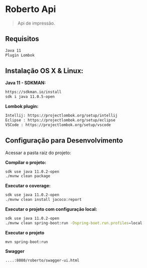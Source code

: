 # Roberto Api

> Api de impressão.

## Requisitos

```sh
Java 11
Plugin Lombok
```

## Instalação OS X & Linux:

**Java 11 - SDKMAN:**

```sh
https://sdkman.io/install
sdk i java 11.0.5-open
```

**Lombok plugin:**

```sh
Intellij: https://projectlombok.org/setup/intellij
Eclipse : https://projectlombok.org/setup/eclipse
VSCode : https://projectlombok.org/setup/vscode
```

## Configuração para Desenvolvimento

Acessar a pasta raiz do projeto:

**Compilar o projeto:**

```sh
sdk use java 11.0.2-open
./mvnw clean package
```

**Executar o coverage:**

```sh
sdk use java 11.0.2-open
./mvnw clean install jacoco:report
```

**Executar o projeto com configuração local:**

```sh
sdk use java 11.0.2-open
./mvnw clean spring-boot:run -Dspring-boot.run.profiles=local
```

**Executar o projeto**

```
mvn spring-boot:run
```

**Swagger**

```
....:8080/roberto/swagger-ui.html
```





